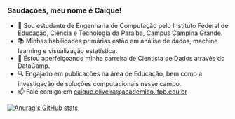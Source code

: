 ### Saudações, meu nome é Caíque!

- 👋 Sou estudante de Engenharia de Computação pelo Instituto Federal de Educação, Ciência e Tecnologia da Paraíba, Campus Campina Grande.
- 📚 Minhas habilidades primárias estão em análise de dados, machine learning e visualização estatística.
- 🚀 Estou aperfeiçoando minha carreira de Cientista de Dados através do DataCamp.
- 🔍 Engajado em publicações na área de Educação, bem como a investigação de soluções computacionais nesse campo.
- 📫 Fale comigo em caique.oliveira@academico.ifpb.edu.br

[![Anurag's GitHub stats](https://github-readme-stats.vercel.app/api?username=Oliveira-Caique&show_icons=true&theme=dark)](https://github.com/anuraghazra/github-readme-stats)
